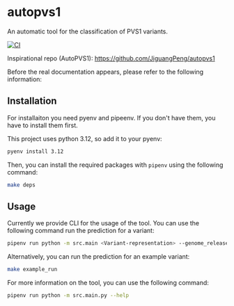 # autopvs1
An automatic tool for the classification of PVS1 variants.

[![CI](https://github.com/bihealth/autopvs1/actions/workflows/main-ci.yml/badge.svg)](https://github.com/bihealth/autopvs1/actions/workflows/main-ci.yml)

Inspirational repo (AutoPVS1): https://github.com/JiguangPeng/autopvs1

Before the real documentation appears, please refer to the following information:

## Installation

For installaiton you need pyenv and pipeenv. If you don't have them, you have to install them first.

This project uses python 3.12, so add it to your pyenv:

```bash
pyenv install 3.12
```

Then, you can install the required packages with `pipenv` using the following command:

```bash
make deps
```

## Usage

Currently we provide CLI for the usage of the tool. You can use the following command run the prediction for a variant:

```bash
pipenv run python -m src.main <Variant-representation> --genome_release <Genome-release>
```

Alternatively, you can run the prediction for an example variant:

```bash
make example_run
```

For more information on the tool, you can use the following command:

```bash
pipenv run python -m src.main.py --help
```
